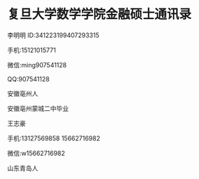 # 复旦大学数学学院金融硕士通讯录


李明明
ID:341223199407293315

手机:15121015771

微信:ming907541128

QQ:907541128

安徽亳州人 

安徽亳州蒙城二中毕业



王志豪

手机:13127569858 15662716982

微信:w15662716982

山东青岛人
